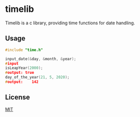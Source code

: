 # timelib
Timelib is a c library, providing time functions for date handling. 

## Usage
```c
#include "time.h"

input_date(&day, &month, &year);
#input
isLeapYear(2000);
#output: true
day_of_the_year(21, 5, 2020);
#output: 	142
```

## License
[MIT](https://github.com/smallonotation/timelib/blob/master/LICENSE)
